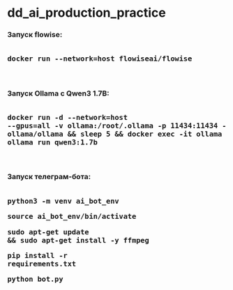 # dd_ai_production_practice

### Запуск flowise: <br><br> <pre>docker run --network=host flowiseai/flowise</pre> <br>
### Запуск Ollama с Qwen3 1.7B: <br><br> <pre>docker run -d --network=host --gpus=all -v ollama:/root/.ollama -p 11434:11434 --name ollama ollama/ollama && sleep 5 && docker exec -it ollama ollama run qwen3:1.7b</pre> <br>
### Запуск телеграм-бота: <br><br> <pre>python3 -m venv ai_bot_env</pre> <pre>source ai_bot_env/bin/activate</pre> <pre>sudo apt-get update && sudo apt-get install -y ffmpeg</pre> <pre>pip install -r requirements.txt</pre> <pre>python bot.py</pre>
